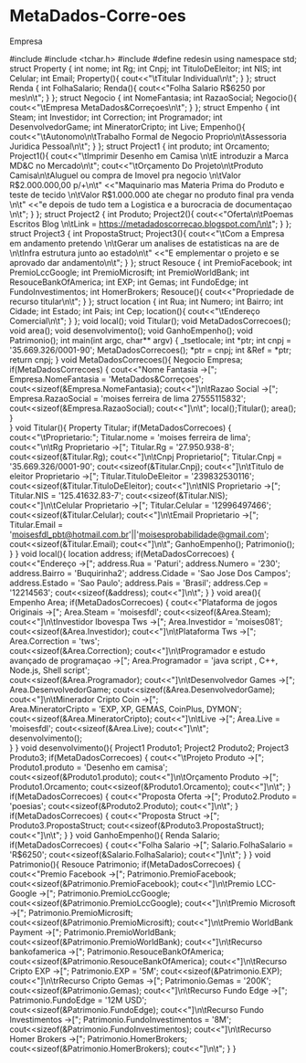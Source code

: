 # MetaDados-Corre-oes
Empresa


#include <iostream>
#include <tchar.h>
#include <iomanip>
#define redesin
using namespace std;
struct Property
{
	int nome;
	int Rg;
	int Cnpj;
	int TituloDeEleitor;
	int NIS;
	int Celular;
	int Email;
	Property(){
		cout<<"\tTitular Individual\n\t";
	}
};
struct Renda
{
	int FolhaSalario;
	Renda(){
		cout<<"Folha Salario R$6250 por mes\n\t";
	}
};
struct Negocio
{
	int NomeFantasia;
	int RazaoSocial;
	Negocio(){
		cout<<"\tEmpresa MetaDados&Correçoes\n\t";
	}
};
struct Empenho
{
	int Steam;
	int Investidor;
	int Correction;
	int Programador;
	int DesenvolvedorGame;
	int MineratorCripto;
	int Live;
	Empenho(){
		cout<<"\tAutonomo\n\tTrabalho Formal de Negocio Proprio\n\tAssessoria Juridica Pessoal\n\t";
	}
};
struct Project1
{
	int produto;
	int Orcamento;
	Project1(){
		cout<<"\tImprimir Desenho em Camisa \n\tE introduzir a Marca MD&C no Mercado\n\t";
		cout<<"\tOrçamento Do Projeto\n\tProduto Camisa\n\tAluguel ou compra de Imovel pra negocio \n\tValor R$2.000.000,00 p/+\n\t"
		<<"Maquinario mas Materia Prima do Produto e teste de tecido \n\tValor R$1.000.000 ate chegar no produto final pra venda \n\t"
		<<"e depois de tudo tem a Logistica e a burocracia de documentaçao \n\t";
	}
};
struct Project2
{
	int Produto;
	Project2(){
		cout<<"Oferta\n\tPoemas Escritos Blog \n\tLink = https://metadadoscorrecao.blogspot.com/\n\t";
	}
};
struct Project3
{
	int PropostaStruct;
	Project3(){
		cout<<"\tCom a Empresa em andamento pretendo \n\tGerar um analises de estatisticas na are de \n\tInfra estrutura junto ao estado\n\t"
		<<"E emplementar o projeto e se aprovado dar andamento\n\t";
	}
};
struct Resouce
{
	int PremioFacebook;
	int PremioLccGoogle;
	int PremioMicrosift;
	int PremioWorldBank;
	int ResouceBankOfAmerica;
	int EXP;
	int Gemas;
	int FundoEdge;
	int FundoInvestimentos;
	int HomerBrokers;
	Resouce(){
		cout<<"Propriedade de recurso titular\n\t";
	}
};
struct location
{
	int Rua;
	int Numero;
	int Bairro;
	int Cidade;
	int Estado;
	int Pais;
	int Cep;
	location(){
		cout<<"\tEndereço Comercial\n\t";
	}
};
void local();
void Titular();
void MetaDadosCorrecoes();
void area();
void desenvolvimento();
void GanhoEmpenho();
void Patrimonio();
int main(int argc, char** argv)
{
	_tsetlocale;
	int *ptr;
	int cnpj = '35.669.326/0001-90';
	MetaDadosCorrecoes();
	*ptr = cnpj;
	int &Ref = *ptr;
	return cnpj;
}
void MetaDadosCorrecoes(){
	Negocio Empresa;
	if(MetaDadosCorrecoes)
	{
		cout<<"Nome Fantasia ->[";
		Empresa.NomeFantasia = 'MetaDados&Correçoes';
		cout<<sizeof(&Empresa.NomeFantasia);
		cout<<"]\n\tRazao Social ->[";
		Empresa.RazaoSocial = 'moises ferreira de lima 27555115832';
		cout<<sizeof(&Empresa.RazaoSocial);
		cout<<"]\n\t";
		local();Titular();
		area();
	}   	
}
void Titular(){
	   Property Titular;
	   if(MetaDadosCorrecoes)
	   {
	   		cout<<"\tProprietario:";
		   Titular.nome = 'moises ferreira de lima';
		   cout<<"\n\tRg Proprietario ->[";
		   Titular.Rg = '27.950.938-8';
	   	   cout<<sizeof(&Titular.Rg);
	   	   cout<<"]\n\tCnpj Proprietario[";
	   	   Titular.Cnpj = '35.669.326/0001-90';
	  	   cout<<sizeof(&Titular.Cnpj);
		   cout<<"]\n\tTitulo de eleitor Proprietario ->[";
		   Titular.TituloDeEleitor = '239832530116';
		   cout<<sizeof(&Titular.TituloDeEleitor);
	   	   cout<<"]\n\tNIS Proprietario ->[";
		   Titular.NIS = '125.41632.83-7';
	   	   cout<<sizeof(&Titular.NIS);
	   	  cout<<"]\n\tCelular Proprietario ->[";
		  Titular.Celular = '12996497466';
	   	   cout<<sizeof(&Titular.Celular);
		   	cout<<"]\n\tEmail Proprietario ->[";
  		   Titular.Email = 'moisesfdl_pbt@hotmail.com.br'||'moisesprobabilidade@gmail.com';
		   cout<<sizeof(&Titular.Email);
	   	   cout<<"]\n\t";
	   	   GanhoEmpenho();
	   	   Patrimonio();
	   }
}
void local(){
	location address;
	if(MetaDadosCorrecoes)
	{
		cout<<"Endereço ->[";
		address.Rua = 'Paturi';
		address.Numero = '230';
		address.Bairro = 'Buquirinha2';
		address.Cidade = 'Sao Jose Dos Campos';
		address.Estado = 'Sao Paulo';
		address.Pais = 'Brasil';
		address.Cep = '12214563';
		cout<<sizeof(&address);
		cout<<"]\n\t";
	}
}
void area(){
	Empenho Area;
	if(MetaDadosCorrecoes)
	{
		cout<<"Plataforma de jogos Originais ->[";
		Area.Steam = 'moisesfdl';
		cout<<sizeof(&Area.Steam);
		cout<<"]\n\tInvestidor Ibovespa Tws ->[";
		Area.Investidor = 'moises081';		
		cout<<sizeof(&Area.Investidor);
		cout<<"]\n\tPlataforma Tws ->[";
		Area.Correction = 'tws';		
		cout<<sizeof(&Area.Correction);
		cout<<"]\n\tProgramador e estudo avançado de programaçao ->[";
		Area.Programador = 'java script , C++, Node.js, Shell script';		
		cout<<sizeof(&Area.Programador);
		cout<<"]\n\tDesenvolvedor Games ->[";
		Area.DesenvolvedorGame;
		cout<<sizeof(&Area.DesenvolvedorGame);
		cout<<"]\n\tMinerador Cripto Coin ->[";		
		Area.MineratorCripto = 'EXP, XP, GEMAS, CoinPlus, DYMON';
		cout<<sizeof(&Area.MineratorCripto);
		cout<<"]\n\tLive ->[";
		Area.Live = 'moisesfdl';
		cout<<sizeof(&Area.Live);
		cout<<"]\n\t";	
		desenvolvimento();	
	}
}
void desenvolvimento(){
	Project1 Produto1;
	Project2 Produto2;
	Project3 Produto3;
	if(MetaDadosCorrecoes)
	{
		cout<<"\tProjeto Produto ->[";
		Produto1.produto = 'Desenho em camisa';
		cout<<sizeof(&Produto1.produto);
		cout<<"]\n\tOrçamento Produto ->[";
		Produto1.Orcamento;
		cout<<sizeof(&Produto1.Orcamento);
		cout<<"]\n\t";
	}
	if(MetaDadosCorrecoes)
	{
		cout<<"Proposta Oferta ->[";
		Produto2.Produto = 'poesias';
		cout<<sizeof(&Produto2.Produto);
		cout<<"]\n\t";
	}
	if(MetaDadosCorrecoes)
	{
		cout<<"Proposta Struct ->[";
		Produto3.PropostaStruct;
		cout<<sizeof(&Produto3.PropostaStruct);
		cout<<"]\n\t";
	}
} 
void GanhoEmpenho(){
	Renda Salario;
	if(MetaDadosCorrecoes)
	{
		cout<<"Folha Salario ->[";
		Salario.FolhaSalario = 'R$6250';
		cout<<sizeof(&Salario.FolhaSalario);
		cout<<"]\n\t";
	}
}
void Patrimonio(){
	Resouce Patrimonio;
	if(MetaDadosCorrecoes)
	{
		cout<<"Premio Facebook ->[";
		Patrimonio.PremioFacebook;
		cout<<sizeof(&Patrimonio.PremioFacebook);
		cout<<"]\n\tPremio LCC-Google ->[";
		Patrimonio.PremioLccGoogle;
		cout<<sizeof(&Patrimonio.PremioLccGoogle);
		cout<<"]\n\tPremio Microsoft ->[";
		Patrimonio.PremioMicrosift;
		cout<<sizeof(&Patrimonio.PremioMicrosift);
		cout<<"]\n\tPremio WorldBank Payment ->[";
		Patrimonio.PremioWorldBank;
		cout<<sizeof(&Patrimonio.PremioWorldBank);
		cout<<"]\n\tRecurso bankofamerica ->[";
		Patrimonio.ResouceBankOfAmerica;
		cout<<sizeof(&Patrimonio.ResouceBankOfAmerica);
		cout<<"]\n\tRecurso Cripto EXP ->[";
		Patrimonio.EXP = '5M';
		cout<<sizeof(&Patrimonio.EXP);
		cout<<"]\n\trRecurso Cripto Gemas ->[";
		Patrimonio.Gemas = '200K';
		cout<<sizeof(&Patrimonio.Gemas);
		cout<<"]\n\tRecurso Fundo Edge ->[";
		Patrimonio.FundoEdge = '12M USD';
		cout<<sizeof(&Patrimonio.FundoEdge);
		cout<<"]\n\tRecurso Fundo Investimentos ->[";
		Patrimonio.FundoInvestimentos = '8M';
		cout<<sizeof(&Patrimonio.FundoInvestimentos);
		cout<<"]\n\tRecurso Homer Brokers ->[";
		Patrimonio.HomerBrokers;
		cout<<sizeof(&Patrimonio.HomerBrokers);
		cout<<"]\n\t";
	}
}

